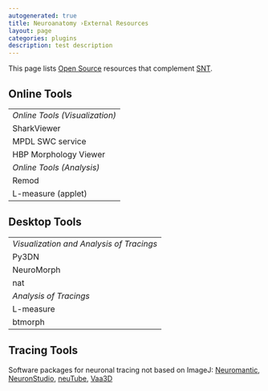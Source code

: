 ```yaml
---
autogenerated: true
title: Neuroanatomy ›External Resources
layout: page
categories: plugins
description: test description
---
```


This page lists [Open Source](Open_Source) resources that complement [SNT](/plugins/snt).

Online Tools
------------

|                                |
|--------------------------------|
| *Online Tools (Visualization)* |
| SharkViewer                    |
| MPDL SWC service               |
| HBP Morphology Viewer          |
| *Online Tools (Analysis)*      |
| Remod                          |
| L-measure (applet)             |

Desktop Tools
-------------

|                                          |
|------------------------------------------|
| *Visualization and Analysis of Tracings* |
| Py3DN                                    |
| NeuroMorph                               |
| nat                                      |
| *Analysis of Tracings*                   |
| L-measure                                |
| btmorph                                  |

Tracing Tools
-------------

Software packages for neuronal tracing not based on ImageJ: [Neuromantic](http://www.reading.ac.uk/neuromantic/), [NeuronStudio](http://research.mssm.edu/cnic/tools-ns.html), [neuTube](http://www.neutracing.com), [Vaa3D](http://www.vaa3d.org/)
